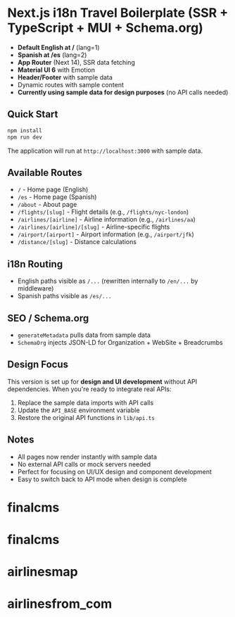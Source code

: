 # Next.js i18n Travel Boilerplate (SSR + TypeScript + MUI + Schema.org)

- **Default English at /** (lang=1)
- **Spanish at /es** (lang=2)
- **App Router** (Next 14), SSR data fetching
- **Material UI 6** with Emotion
- **Header/Footer** with sample data
- Dynamic routes with sample content
- **Currently using sample data for design purposes** (no API calls needed)

## Quick Start

```bash
npm install
npm run dev
```

The application will run at `http://localhost:3000` with sample data.

## Available Routes

- `/` - Home page (English)
- `/es` - Home page (Spanish)
- `/about` - About page
- `/flights/[slug]` - Flight details (e.g., `/flights/nyc-london`)
- `/airlines/[airline]` - Airline information (e.g., `/airlines/aa`)
- `/airlines/[airline]/[slug]` - Airline-specific flights
- `/airport/[airport]` - Airport information (e.g., `/airport/jfk`)
- `/distance/[slug]` - Distance calculations



## i18n Routing

- English paths visible as `/...` (rewritten internally to `/en/...` by middleware)
- Spanish paths visible as `/es/...`

## SEO / Schema.org

- `generateMetadata` pulls data from sample data
- `SchemaOrg` injects JSON-LD for Organization + WebSite + Breadcrumbs

## Design Focus

This version is set up for **design and UI development** without API dependencies. When you're ready to integrate real APIs:

1. Replace the sample data imports with API calls
2. Update the `API_BASE` environment variable
3. Restore the original API functions in `lib/api.ts`

## Notes

- All pages now render instantly with sample data
- No external API calls or mock servers needed
- Perfect for focusing on UI/UX design and component development
- Easy to switch back to API mode when design is complete
# finalcms
# finalcms
# airlinesmap
# airlinesfrom_com
